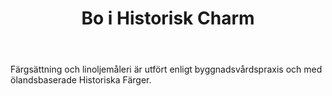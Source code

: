 ---
draft: false
title: "Bo i Historisk Charm"
description: "Huset är nyrenoverat med tidstypisk byggnadsteknik i sekelskiftesstil med uteslutande naturliga material."
body: "Färgsättning och linoljemåleri är utfört enligt byggnadsvårdspraxis och med ölandsbaserade Historiska Färger."
image: "images/pages/section-1.jpg"
background_color: "#ECEADA"
---
